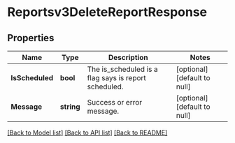 # Reportsv3DeleteReportResponse

## Properties
Name | Type | Description | Notes
------------ | ------------- | ------------- | -------------
**IsScheduled** | **bool** | The is_scheduled is a flag says is report scheduled. | [optional] [default to null]
**Message** | **string** | Success or error message. | [optional] [default to null]

[[Back to Model list]](../README.md#documentation-for-models) [[Back to API list]](../README.md#documentation-for-api-endpoints) [[Back to README]](../README.md)

